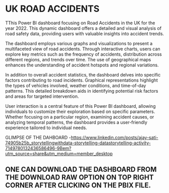 # UK ROAD ACCIDENTS

TThis Power BI dashboard focusing on Road Accidents in the UK for the year 2022. This dynamic dashboard offers a detailed and visual analysis of road safety data, providing users with valuable insights into accident trends.

The dashboard employs various graphs and visualizations to present a multifaceted view of road accidents. Through interactive charts, users can explore key metrics such as the frequency of accidents, distribution across different regions, and trends over time. The use of geographical maps enhances the understanding of accident hotspots and regional variations.

In addition to overall accident statistics, the dashboard delves into specific factors contributing to road incidents. Graphical representations highlight the types of vehicles involved, weather conditions, and time-of-day patterns. This detailed breakdown aids in identifying potential risk factors and areas for targeted intervention.

User interaction is a central feature of this Power BI dashboard, allowing individuals to customize their exploration based on specific parameters. Whether focusing on a particular region, examining accident causes, or analyzing temporal patterns, the dashboard provides a user-friendly experience tailored to individual needs.

GLIMPSE OF THE DAHBOARD -https://www.linkedin.com/posts/ajay-sati-74905b25b_storytellingwithdata-storytelling-datastorytelling-activity-7149780132436586496-9Bem?utm_source=share&utm_medium=member_desktop

## ONE CAN DOWNLOAD THE DASHBOARD FROM THE DOWNLOAD RAW OPTION ON TOP RIGHT CORNER AFTER CLICKING ON THE PBIX FILE.
